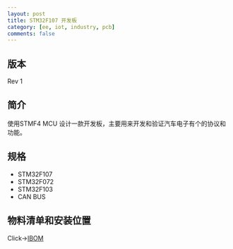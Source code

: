 ```yaml
---
layout: post
title: STM32F107 开发板
category: [ee, iot, industry, pcb]
comments: false
---
```



## 版本
Rev 1

## 简介
使用STMF4 MCU 设计一款开发板，主要用来开发和验证汽车电子有个的协议和功能。

## 规格
- STM32F107
- STM32F072
- STM32F103
- CAN BUS

## 物料清单和安装位置
Click->[IBOM](/static/KiCAD-20200812-STM32F107VC/bom/ibom/html)

